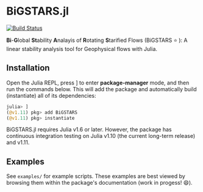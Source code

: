# BiGSTARS.jl 

[![Build Status](https://github.com/subhk/BiGSTARS.jl/actions/workflows/CI.yml/badge.svg?branch=main)](https://github.com/subhk/BiGSTARS.jl/actions/workflows/CI.yml?query=branch%3Amain)

<!-- description --> 
  **Bi**-**G**lobal **St**ability **A**nalayis of **R**otating **S**tarified Flows (BiGSTARS :star: ): A linear stability analysis tool for Geophysical flows with Julia. 



## Installation

Open the Julia REPL, press ] to enter **package-manager** mode, and then run the commands below.
This will add the package and automatically build (instantiate) all of its dependencies:

```julia
julia> ]
(@v1.11) pkg> add BiGSTARS
(@v1.11) pkg> instantiate
```

BiGSTARS.jl requires Julia v1.6 or later. However, the package has continuous integration testing on
Julia v1.10 (the current long-term release) and v1.11. 


## Examples

See `examples/` for example scripts. These examples are best viewed by browsing them within 
the package's documentation (work in progess! 😄). 
